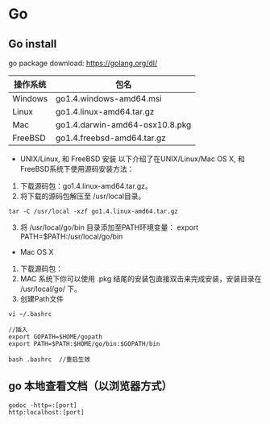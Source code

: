 # Go

## Go install
go package download: https://golang.org/dl/

|操作系统|包名|
|-|-|
|Windows|go1.4.windows-amd64.msi|
|Linux|go1.4.linux-amd64.tar.gz|
|Mac|go1.4.darwin-amd64-osx10.8.pkg|
|FreeBSD|go1.4.freebsd-amd64.tar.gz|

* UNIX/Linux, 和 FreeBSD 安装
以下介绍了在UNIX/Linux/Mac OS X, 和 FreeBSD系统下使用源码安装方法：
1. 下载源码包：go1.4.linux-amd64.tar.gz。
2. 将下载的源码包解压至 /usr/local目录。
```shell
tar -C /usr/local -xzf go1.4.linux-amd64.tar.gz
```
3. 将 /usr/local/go/bin 目录添加至PATH环境变量：
export PATH=$PATH:/usr/local/go/bin


* Mac OS X
1. 下载源码包：
2. MAC 系统下你可以使用 .pkg 结尾的安装包直接双击来完成安装，安装目录在 /usr/local/go/ 下。
3. 创建Path文件
```shell
vi ~/.bashrc

//插入
export GOPATH=$HOME/gopath
export PATH=$PATH:$HOME/go/bin:$GOPATH/bin

bash .bashrc  //重启生效
```

## go 本地查看文档（以浏览器方式）
```
godoc -http=:[port]
http:localhost:[port]
```